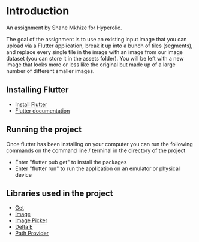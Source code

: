 # Introduction

An assignment by Shane Mkhize for Hyperolic.

The goal of the assignment is to use an existing input image that you can upload via a Flutter application, break it up into a bunch of tiles (segments), and replace every single tile in the image with an image from our image dataset (you can store it in the assets folder). You will be left with a new image that looks more or less like the original but made up of a large number of different smaller images.

## Installing Flutter

- [Install Flutter](https://flutter.dev/get-started/)
- [Flutter documentation](https://docs.flutter.dev/)

## Running the project

Once flutter has been installing on your computer you can run the following commands on the command line / terminal in the directory of the project

- Enter "flutter pub get" to install the packages
- Enter "flutter run" to run the application on an emulator or physical device

## Libraries used in the project

- [Get](https://pub.dev/packages/get/)
- [Image](https://pub.dev/packages/image/)
- [Image Picker](https://pub.dev/packages/image_picker)
- [Delta E](https://pub.dev/packages/delta_e)
- [Path Provider](https://pub.dev/packages/path_provider)
